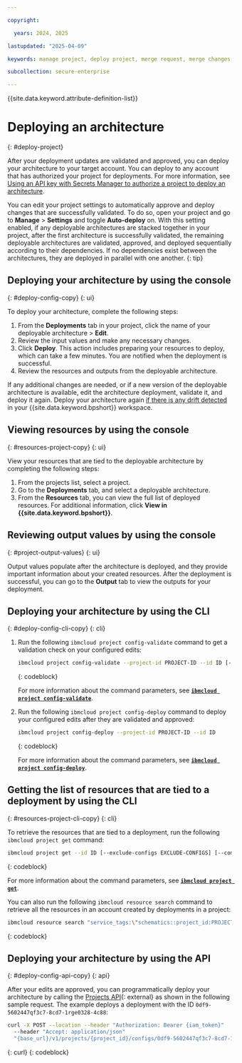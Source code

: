 ```yaml
---

copyright:

  years: 2024, 2025

lastupdated: "2025-04-09"

keywords: manage project, deploy project, merge request, merge changes, deploy configuration, deploy architecture

subcollection: secure-enterprise

---
```


{{site.data.keyword.attribute-definition-list}}


# Deploying an architecture
{: #deploy-project}

After your deployment updates are validated and approved, you can deploy your architecture to your target account. You can deploy to any account that has authorized your project for deployments. For more information, see [Using an API key with Secrets Manager to authorize a project to deploy an architecture](/docs/secure-enterprise?topic=secure-enterprise-authorize-project).

You can edit your project settings to automatically approve and deploy changes that are successfully validated. To do so, open your project and go to **Manage** > **Settings** and toggle **Auto-deploy** on. With this setting enabled, if any deployable architectures are stacked together in your project, after the first architecture is successfully validated, the remaining deployable architectures are validated, approved, and deployed sequentially according to their dependencies. If no dependencies exist between the architectures, they are deployed in parallel with one another. 
{: tip}

## Deploying your architecture by using the console
{: #deploy-config-copy}
{: ui}

To deploy your architecture, complete the following steps:

1. From the **Deployments** tab in your project, click the name of your deployable architecture > **Edit**.
1. Review the input values and make any necessary changes.
1. Click **Deploy**. This action includes preparing your resources to deploy, which can take a few minutes. You are notified when the deployment is successful.
1. Review the resources and outputs from the deployable architecture.

If any additional changes are needed, or if a new version of the deployable architecture is available, edit the architecture deployment, validate it, and deploy it again. Deploy your architecture again [if there is any drift detected](/docs/schematics?topic=schematics-drift-note&interface=ui#drift-ui) in your {{site.data.keyword.bpshort}} workspace.

## Viewing resources by using the console
{: #resources-project-copy}
{: ui}

View your resources that are tied to the deployable architecture by completing the following steps:

1. From the projects list, select a project.
1. Go to the **Deployments** tab, and select a deployable architecture.
1. From the **Resources** tab, you can view the full list of deployed resources. For additional information, click **View in {{site.data.keyword.bpshort}}**.

## Reviewing output values by using the console
{: #project-output-values}
{: ui}

Output values populate after the architecture is deployed, and they provide important information about your created resources. After the deployment is successful, you can go to the **Output** tab to view the outputs for your deployment.

## Deploying your architecture by using the CLI
{: #deploy-config-cli-copy}
{: cli}

1. Run the following `ibmcloud project config-validate` command to get a validation check on your configured edits:

   ```sh
   ibmcloud project config-validate --project-id PROJECT-ID --id ID [--x-auth-refresh-token X-AUTH-REFRESH-TOKEN] [--version VERSION]
   ```
   {: codeblock}

   For more information about the command parameters, see [**`ibmcloud project config-validate`**](/docs/cli?topic=cli-projects-cli#project-cli-config-validate-command).

1. Run the following `ibmcloud project config-deploy` command to deploy your configured edits after they are validated and approved:

   ```sh
   ibmcloud project config-deploy --project-id PROJECT-ID --id ID
   ```
   {: codeblock}

   For more information about the command parameters, see [**`ibmcloud project config-deploy`**](/docs/secure-enterprise?topic=secure-enterprise-projects-cli#project-cli-config-deploy-command).

## Getting the list of resources that are tied to a deployment by using the CLI
{: #resources-project-cli-copy}
{: cli}

To retrieve the resources that are tied to a deployment, run the following `ibmcloud project get` command:

```sh
ibmcloud project get --id ID [--exclude-configs EXCLUDE-CONFIGS] [--complete COMPLETE]
```
{: codeblock}

For more information about the command parameters, see [**`ibmcloud project get`**](/docs/secure-enterprise?topic=secure-enterprise-projects-cli#project-cli-get-command).

You can also run the following `ibmcloud resource search` command to retrieve all the resources in an account created by deployments in a project:

```sh
ibmcloud resource search "service_tags:\"schematics::project_id:PROJECT_ID\""
```
{: codeblock}

## Deploying your architecture by using the API
{: #deploy-config-api-copy}
{: api}

After your edits are approved, you can programmatically deploy your architecture by calling the [Projects API](/apidocs/projects#deploy-config){: external} as shown in the following sample request. The example deploys a deployment with the ID `0df9-5602447qf3c7-8cd7-1rge0328-4c88`:

```bash
curl -X POST --location --header "Authorization: Bearer {iam_token}"
  --header "Accept: application/json"
  "{base_url}/v1/projects/{project_id}/configs/0df9-5602447qf3c7-8cd7-1rge0328-4c88/deploy"
```
{: curl}
{: codeblock}
